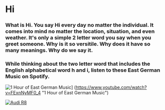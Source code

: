 # **Hi**

### What is Hi. You say Hi every day no matter the individual. It comes into mind no matter the location, situation, and even weather. It's only a simple 2 letter word you say when you greet someone. Why is it so versitile. Why does it have so many meanings. Why do we say it.
### While thinking about the two letter word that includes the English alphabetical word h and i, listen to these East German Music on Spotify.

![1 Hour of East German Music](https://i.ytimg.com/vi/FExnNyMF0_4/maxresdefault.jpg)] (https://www.youtube.com/watch?v=FExnNyMF0_4 "1 Hour of East German Music")

[![Audi R8](http://img.youtube.com/vi/KOxbO0EI4MA/0.jpg)](https://www.youtube.com/watch?v=KOxbO0EI4MA "Audi R8")
